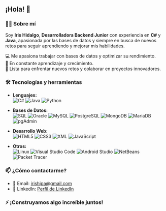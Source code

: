 ## ¡Hola! 👋  

### 👩‍💻 Sobre mí  
Soy **Iris Hidalgo**, **Desarrolladora Backend Junior** con experiencia en **C#** y **Java**, apasionada por las bases de datos y siempre en busca de nuevos retos para seguir aprendiendo y mejorar mis habilidades.  

💻 Me apasiona trabajar con bases de datos y optimizar su rendimiento.  
🌱 En constante aprendizaje y crecimiento.  
🚀 Lista para enfrentar nuevos retos y colaborar en proyectos innovadores.  

### 🛠️ Tecnologías y herramientas  
- **Lenguajes:**  
![C#](https://img.shields.io/badge/-C%23-blue?style=flat&logo=c-sharp) 
![Java](https://img.shields.io/badge/-Java-orange?style=flat&logo=java) 
![Python](https://img.shields.io/badge/-Python-green?style=flat&logo=python)  

- **Bases de Datos:**  
![SQL](https://img.shields.io/badge/-SQL-darkblue?style=flat&logo=sql) 
![Oracle](https://img.shields.io/badge/-Oracle-darkblue?style=flat&logo=oracle) 
![MySQL](https://img.shields.io/badge/-MySQL-darkorange?style=flat&logo=mysql) 
![PostgreSQL](https://img.shields.io/badge/-PostgreSQL-darkblue?style=flat&logo=postgresql) 
![MongoDB](https://img.shields.io/badge/-MongoDB-darkgreen?style=flat&logo=mongodb) 
![MariaDB](https://img.shields.io/badge/-MariaDB-darkcyan?style=flat&logo=mariadb) 
![pgAdmin](https://img.shields.io/badge/-pgAdmin-lightgrey?style=flat&logo=pgadmin)  

- **Desarrollo Web:**  
![HTML5](https://img.shields.io/badge/-HTML5-darkorange?style=flat&logo=html5) 
![CSS3](https://img.shields.io/badge/-CSS3-darkblue?style=flat&logo=css3) 
![XML](https://img.shields.io/badge/-XML-darkgrey?style=flat&logo=xml) 
![JavaScript](https://img.shields.io/badge/-JavaScript-darkgoldenrod?style=flat&logo=javascript)  

- **Otros:**  
![Linux](https://img.shields.io/badge/-Linux-darkgreen?style=flat&logo=linux) 
![Visual Studio Code](https://img.shields.io/badge/-Visual%20Studio%20Code-darkblue?style=flat&logo=visualstudiocode) 
![Android Studio](https://img.shields.io/badge/-Android%20Studio-darkgreen?style=flat&logo=androidstudio) 
![NetBeans](https://img.shields.io/badge/-NetBeans-darkgreen?style=flat&logo=netbeans) 
![Packet Tracer](https://img.shields.io/badge/-Packet%20Tracer-darkblue?style=flat&logo=cisco)  

### 📫 ¿Cómo contactarme?  
- 📧 Email: [irishipa@gmail.com](mailto:irishipa@gmail.com)  
- 💼 LinkedIn: [Perfil de LinkedIn](#https://www.linkedin.com/in/iris-hidalgo-palomino-a90610291)  

### ⚡ ¡Construyamos algo increíble juntos!  
